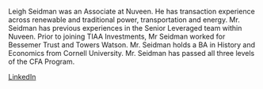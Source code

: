 Leigh Seidman was an Associate at Nuveen. He has transaction experience across renewable and traditional power, transportation and energy. Mr. Seidman has previous experiences in the Senior Leveraged team within Nuveen. Prior to joining TIAA Investments, Mr Seidman worked for Bessemer Trust and Towers Watson. Mr. Seidman holds a BA in History and Economics from Cornell University. Mr. Seidman has passed all three levels of the CFA Program. 

[LinkedIn](https://www.linkedin.com/in/leigh-seidman-b6888527/)
